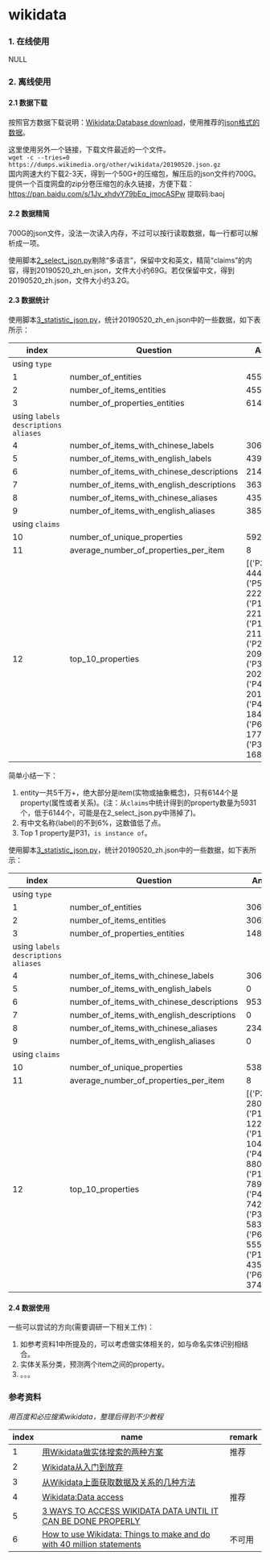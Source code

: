 # wikidata


### 1. 在线使用
NULL

### 2. 离线使用
#### 2.1 数据下载
按照官方数据下载说明：<a href="https://www.wikidata.org/wiki/Wikidata:Database_download" target="_blank">Wikidata:Database download</a>，使用推荐的<a href="https://dumps.wikimedia.org/wikidatawiki/entities/" target="_blank">json格式的数据</a>。

这里使用另外一个链接，下载文件最近的一个文件。   
`wget -c --tries=0 https://dumps.wikimedia.org/other/wikidata/20190520.json.gz `   
国内网速大约下载2-3天，得到一个50G+的压缩包，解压后的json文件约700G。  
提供一个百度网盘的zip分卷压缩包的永久链接，方便下载：https://pan.baidu.com/s/1Jv_xhdvY79bEq_jmocASPw 提取码:baoj  

#### 2.2 数据精简
700G的json文件，没法一次读入内存，不过可以按行读取数据，每一行都可以解析成一项。   

使用脚本<a href="https://github.com/xiaotaw/Notes/blob/master/wikidata/2_select_json.py" target="_blank">2_select_json.py</a>剔除“多语言”，保留中文和英文，精简“claims”的内容，得到20190520_zh_en.json，文件大小约69G。若仅保留中文，得到20190520_zh.json，文件大小约3.2G。

#### 2.3 数据统计
使用脚本<a href="https://github.com/xiaotaw/Notes/blob/master/wikidata/3_statistic_json.py" target="_blank">3_statistic_json.py</a>，统计20190520_zh_en.json中的一些数据，如下表所示：

index | Question | Answer 
-|-|-
   | using `type` |  <x>
1  | number_of_entities | 45543529
2  | number_of_items_entities | 45537385
3  | number_of_properties_entities | 6144
   | using `labels` `descriptions` `aliases` |  <x>
4  | number_of_items_with_chinese_labels | 3063642
5  | number_of_items_with_english_labels | 43932804
6  | number_of_items_with_chinese_descriptions | 21420896
7  | number_of_items_with_english_descriptions | 36342487
8  | number_of_items_with_chinese_aliases | 435047
9  | number_of_items_with_english_aliases | 3859187
   | using `claims`  | <x>
10 | number_of_unique_properties | 5923
11 | average_number_of_properties_per_item | 8
12 | top_10_properties | [('P31', 44433450), ('P577', 22200427), ('P1476', 22153694), ('P1433', 21175822), ('P2093', 20967148), ('P304', 20247218), ('P478', 20182421), ('P433', 18457728), ('P698', 17759991), ('P356', 16890418)]

简单小结一下：
1. entity一共5千万+，绝大部分是item(实物或抽象概念)，只有6144个是property(属性或者关系)。(注：从`claims`中统计得到的property数量为5931个，低于6144个，可能是在2_select_json.py中筛掉了)。
2. 有中文名称(label)的不到6%，这数值低了点。
3. Top 1 property是P31，`is instance of`。



使用脚本<a href="https://github.com/xiaotaw/Notes/blob/master/wikidata/3_statistic_json.py" target="_blank">3_statistic_json.py</a>，统计20190520_zh.json中的一些数据，如下表所示：

index | Question | Answer 
-|-|-
   | using `type` |  <x>
1  | number_of_entities | 3063642
2  | number_of_items_entities | 3062159
3  | number_of_properties_entities | 1483
   | using `labels` `descriptions` `aliases` |  <x>
4  | number_of_items_with_chinese_labels | 3063642
5  | number_of_items_with_english_labels | 0
6  | number_of_items_with_chinese_descriptions | 953876
7  | number_of_items_with_english_descriptions | 0
8  | number_of_items_with_chinese_aliases | 234773
9  | number_of_items_with_english_aliases | 0
   | using `claims`  | <x>
10 | number_of_unique_properties | 5380
11 | average_number_of_properties_per_item | 8
12 | top_10_properties | [('P31', 2800424), ('P17', 1226158), ('P131', 1047561), ('P421', 880494), ('P1448', 789746), ('P442', 742836), ('P373', 583702), ('P646', 555855), ('P18', 435318), ('P625', 374786)]


#### 2.4 数据使用
一些可以尝试的方向(需要调研一下相关工作)：
1. 如参考资料1中所提及的，可以考虑做实体相关的，如与命名实体识别相结合。
2. 实体关系分类，预测两个item之间的property。
3. 。。。


### 参考资料
*用百度和必应搜索wikidata，整理后得到不少教程*    

index | name | remark
-|-|- 
1 | <a href="https://blog.csdn.net/qfire/article/details/79573307" target="_blank">用Wikidata做实体搜索的两种方案</a> | 推荐
2 | <a href="https://zhuanlan.zhihu.com/p/36307634" target="_blank">Wikidata从入门到放弃</a> | 
3 | <a href="https://blog.csdn.net/Wmmmdev/article/details/78333209" target="_blank">从Wikidata上面获取数据及关系的几种方法</a> | 
4 | <a href="https://www.wikidata.org/wiki/Wikidata:Data_access" target="_blank">Wikidata:Data access</a> | 推荐
5 | <a href="http://notconfusing.com/3-ways-to-access-wikidata-data-early/" target="_blank">3 WAYS TO ACCESS WIKIDATA DATA UNTIL IT CAN BE DONE PROPERLY</a> | 
6 | <a href="https://www.korrekt.org/page/How_to_use_Wikidata:_Things_to_make_and_do_with_40_million_statements" target="_blank">How to use Wikidata: Things to make and do with 40 million statements</a> | 不可用







